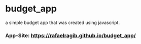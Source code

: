 # budget_app
a simple budget app that was created using javascript.
### App-Site: https://rafaelragib.github.io/budget_app/
